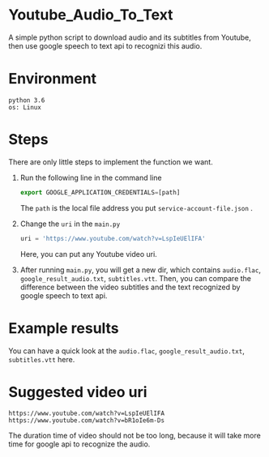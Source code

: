 # Youtube_Audio_To_Text
A simple python script to download audio and its subtitles from Youtube, then use google speech to text api to recognizi this audio.

# Environment
```
python 3.6
os: Linux
```

# Steps
There are only little steps to implement the function we want.

 1. Run the following line in the command line
 	```javascript
 	export GOOGLE_APPLICATION_CREDENTIALS=[path]
 	```
 	The `path` is the local file address you put `service-account-file.json` .
 
 2. Change the `uri` in the `main.py`
 	```javascript
 	uri = 'https://www.youtube.com/watch?v=LspIeUElIFA'
 	```
 	Here, you can put any Youtube video uri. 
 
 3. After running `main.py`, you will get a new dir, which contains `audio.flac`, `google_result_audio.txt`, `subtitles.vtt`. Then, you can compare the difference between the video subtitles and the text recognized by google speech to text api.
 
# Example results
You can have a quick look at the `audio.flac`, `google_result_audio.txt`, `subtitles.vtt` here.

# Suggested video uri
```
https://www.youtube.com/watch?v=LspIeUElIFA
https://www.youtube.com/watch?v=bR1oIe6m-Ds
```
The duration time of video should not be too long, because it will take more time for google api to recognize the audio.
